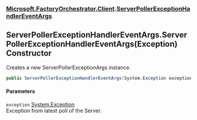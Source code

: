 ### [Microsoft.FactoryOrchestrator.Client](Microsoft_FactoryOrchestrator_Client.md 'Microsoft.FactoryOrchestrator.Client').[ServerPollerExceptionHandlerEventArgs](Microsoft_FactoryOrchestrator_Client_ServerPollerExceptionHandlerEventArgs.md 'Microsoft.FactoryOrchestrator.Client.ServerPollerExceptionHandlerEventArgs')
## ServerPollerExceptionHandlerEventArgs.ServerPollerExceptionHandlerEventArgs(Exception) Constructor
Creates a new ServerPollerExceptionArgs instance.  
```csharp
public ServerPollerExceptionHandlerEventArgs(System.Exception exception);
```
#### Parameters
<a name='Microsoft_FactoryOrchestrator_Client_ServerPollerExceptionHandlerEventArgs_ServerPollerExceptionHandlerEventArgs(System_Exception)_exception'></a>
`exception` [System.Exception](https://docs.microsoft.com/en-us/dotnet/api/System.Exception 'System.Exception')  
Exception from latest poll of the Server.
  
